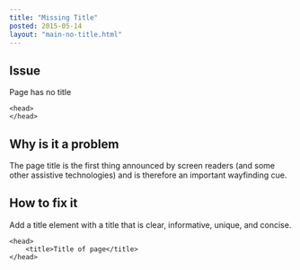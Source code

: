```yaml
---
title: "Missing Title"
posted: 2015-05-14
layout: "main-no-title.html"
---
```


## Issue
Page has no title

```
<head>
</head>
```

## Why is it a problem
The page title is the first thing announced by screen readers (and some other assistive technologies) and is therefore an important wayfinding cue.


## How to fix it
Add a title element with a title that is clear, informative, unique, and concise.

```
<head>
    <title>Title of page</title>
</head>
```